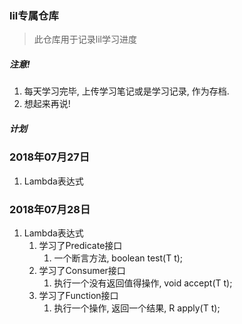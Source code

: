 ### lil专属仓库

> 此仓库用于记录lil学习进度

##### 注意!
1. 每天学习完毕, 上传学习笔记或是学习记录, 作为存档.
2. 想起来再说!

##### 计划

### 2018年07月27日

1. Lambda表达式

### 2018年07月28日
1. Lambda表达式
    1. 学习了Predicate接口
        1. 一个断言方法, boolean test(T t);
    2. 学习了Consumer接口
        1. 执行一个没有返回值得操作, void accept(T t);
    3. 学习了Function接口
        1. 执行一个操作, 返回一个结果, R apply(T t);